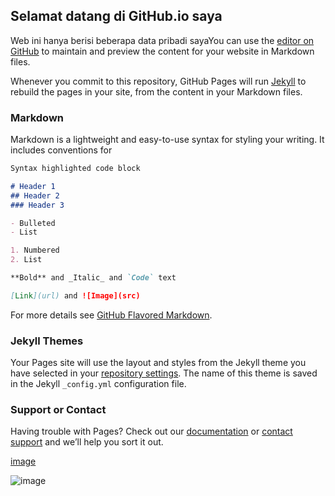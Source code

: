 ## Selamat datang di GitHub.io saya

Web ini hanya berisi beberapa data pribadi sayaYou can use the [editor on GitHub](https://github.com/Ihsaanramadhan/DataPribadi/edit/gh-pages/index.md) to maintain and preview the content for your website in Markdown files.

Whenever you commit to this repository, GitHub Pages will run [Jekyll](https://jekyllrb.com/) to rebuild the pages in your site, from the content in your Markdown files.

### Markdown

Markdown is a lightweight and easy-to-use syntax for styling your writing. It includes conventions for

```markdown
Syntax highlighted code block

# Header 1
## Header 2
### Header 3

- Bulleted
- List

1. Numbered
2. List

**Bold** and _Italic_ and `Code` text

[Link](url) and ![Image](src)
```

For more details see [GitHub Flavored Markdown](https://guides.github.com/features/mastering-markdown/).

### Jekyll Themes

Your Pages site will use the layout and styles from the Jekyll theme you have selected in your [repository settings](https://github.com/Ihsaanramadhan/DataPribadi/settings/pages). The name of this theme is saved in the Jekyll `_config.yml` configuration file.

### Support or Contact

Having trouble with Pages? Check out our [documentation](https://docs.github.com/categories/github-pages-basics/) or [contact support](https://support.github.com/contact) and we’ll help you sort it out.


[image](https://user-images.githubusercontent.com/77278210/122925860-71ece000-d391-11eb-8e91-c6ed1f0e2c6a.png)

![image](https://user-images.githubusercontent.com/77278210/122925860-71ece000-d391-11eb-8e91-c6ed1f0e2c6a.png)
